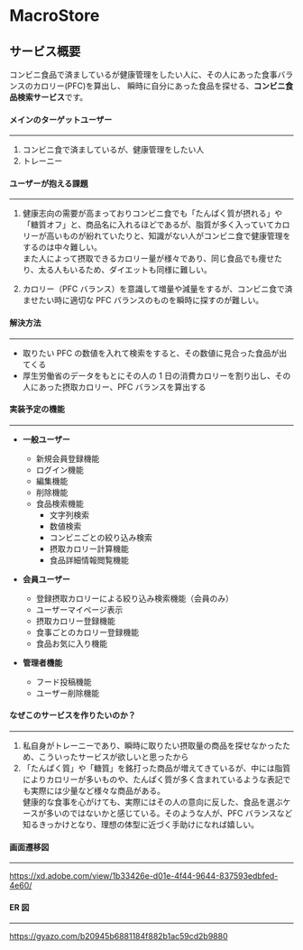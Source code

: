 # MacroStore

## サービス概要

コンビニ食品で済ましているが健康管理をしたい人に、その人にあった食事バランスのカロリー(PFC)を算出し、
瞬時に自分にあった食品を探せる、**コンビニ食品検索サービス**です。

#### メインのターゲットユーザー

---

1. コンビニ食で済ましているが、健康管理をしたい人
1. トレーニー

#### ユーザーが抱える課題

---

1. 健康志向の需要が高まっておりコンビニ食でも「たんぱく質が摂れる」や「糖質オフ」と、商品名に入れるほどであるが、脂質が多く入っていてカロリーが高いものが紛れていたりと、知識がない人がコンビニ食で健康管理をするのは中々難しい。  
   また人によって摂取できるカロリー量が様々であり、同じ食品でも痩せたり、太る人もいるため、ダイエットも同様に難しい。

1. カロリー（PFC バランス）を意識して増量や減量をするが、コンビニ食で済ませたい時に適切な PFC バランスのものを瞬時に探すのが難しい。

#### 解決方法

---

- 取りたい PFC の数値を入れて検索をすると、その数値に見合った食品が出てくる
- 厚生労働省のデータをもとにその人の 1 日の消費カロリーを割り出し、その人にあった摂取カロリー、PFC バランスを算出する

#### 実装予定の機能

---

- **一般ユーザー**

  - 新規会員登録機能
  - ログイン機能
  - 編集機能
  - 削除機能
  - 食品検索機能
    - 文字列検索
    - 数値検索
    - コンビニごとの絞り込み検索
    - 摂取カロリー計算機能
    - 食品詳細情報閲覧機能

- **会員ユーザー**

  - 登録摂取カロリーによる絞り込み検索機能（会員のみ）
  - ユーザーマイページ表示
  - 摂取カロリー登録機能
  - 食事ごとのカロリー登録機能
  - 食品お気に入り機能

- **管理者機能**

  - フード投稿機能
  - ユーザー削除機能

#### なぜこのサービスを作りたいのか？

---

1. 私自身がトレーニーであり、瞬時に取りたい摂取量の商品を探せなかったため、こういったサービスが欲しいと思ったから
1. 「たんぱく質」や「糖質」を銘打った商品が増えてきているが、中には脂質によりカロリーが多いものや、たんぱく質が多く含まれているような表記でも実際には少量など様々な商品がある。  
   健康的な食事を心がけても、実際にはその人の意向に反した、食品を選ぶケースが多いのではないかと感じている。そのような人が、PFC バランスなど知るきっかけとなり、理想の体型に近づく手助けになれば嬉しい。

#### 画面遷移図

---

https://xd.adobe.com/view/1b33426e-d01e-4f44-9644-837593edbfed-4e60/

#### ER 図

---

https://gyazo.com/b20945b6881184f882b1ac59cd2b9880
